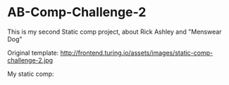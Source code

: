 # AB-Comp-Challenge-2

This is my second Static comp project, about Rick Ashley and "Menswear Dog"


Original template:
http://frontend.turing.io/assets/images/static-comp-challenge-2.jpg


My static comp:
